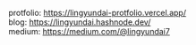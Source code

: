 protfolio: https://lingyundai-protfolio.vercel.app/<br/>
blog: https://lingyundai.hashnode.dev/<br/>
medium: https://medium.com/@lingyundai7<br/>
